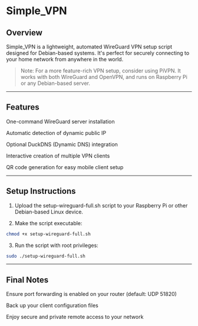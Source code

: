 # Simple_VPN

## Overview

Simple_VPN is a lightweight, automated WireGuard VPN setup script designed for Debian-based systems. It's perfect for securely connecting to your home network from anywhere in the world.

> Note:
For a more feature-rich VPN setup, consider using PiVPN. It works with both WireGuard and OpenVPN, and runs on Raspberry Pi or any Debian-based server.

---

## Features

One-command WireGuard server installation

Automatic detection of dynamic public IP

Optional DuckDNS (Dynamic DNS) integration

Interactive creation of multiple VPN clients

QR code generation for easy mobile client setup



---

## Setup Instructions

1. Upload the setup-wireguard-full.sh script to your Raspberry Pi or other Debian-based Linux device.


2. Make the script executable:

```bash
chmod +x setup-wireguard-full.sh
```

3. Run the script with root privileges:
```bash
sudo ./setup-wireguard-full.sh
```



---

## Final Notes

Ensure port forwarding is enabled on your router (default: UDP 51820)

Back up your client configuration files

Enjoy secure and private remote access to your network